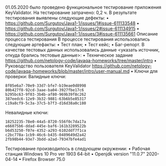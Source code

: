 01.05.2020 было проведено функциональное тестирование приложения KeyValidator.
На тестирование затрачено: 0,2 ч.
В результате тестирования выявлены следующие дефекты:
•	https://github.com/Surgutov/Java1-1/issues/1#issue-611133548
•	https://github.com/Surgutov/Java1-1/issues/2#issue-611134915
•	https://github.com/Surgutov/Java1-1/issues/3#issue-611135661
Описание процесса тестирования
В процессе тестирования использовались следующие артефакты:
•	Тест план;
•	Тест кейс;
•	Баг-репорт.
В качестве тестовых данных использовались данные <указать источник, откуда брались тестовые данные>:
•	Техническое задание https://github.com/netology-code/javaqa-homeworks/tree/master/intro
•	Руководство пользователя KeyValidator https://github.com/netology-code/javaqa-homeworks/blob/master/intro/user-manual.md
•	Ключи для проверки:
Валидные ключи:

    8f05e6a7-70e9-33d7-bfe7-b19eae0d8998
    80b427f8-92cd-3aae-ba04-3927fbe17c6
    b295bc63-9f03-3b4b-af80-969b39f8c262
    387eedc6-12e9-3b32-9881-63b6b5e85317
    c19a8cf9-5c3a-37c5-b7f3-d16d38a0c180
Невалидные ключи:

    18252235-78e0-44a5-8720-556f0c7da17a
    e66075b6-ddad-445e-baf6-161b3289522b
    b6d53250-f07e-4352-a293-6102ddf7f1ca
    c2bc778a-1cb9-46c6-b435-0489649d2a42
    2fb98b44-93e7-3bdd-a2ad-79347bfe4ad1

Тестирование производилось в следующем окружении:
•	Рабочая станция Windows 10 Pro ver 1903 64-bit
•	Openjdk version "11.0.7" 2020-04-14
•	Firefox Browser 75.0